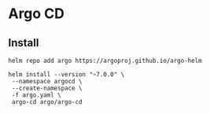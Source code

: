 # Argo CD

## Install

```
helm repo add argo https://argoproj.github.io/argo-helm
```

```
helm install --version "~7.0.0" \
 --namespace argocd \
 --create-namespace \
 -f argo.yaml \
 argo-cd argo/argo-cd
```